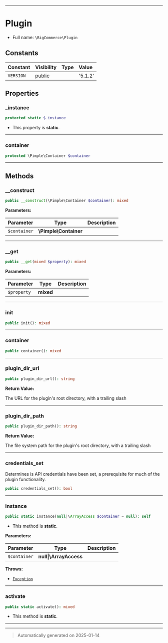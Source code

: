 ***

# Plugin





* Full name: `\BigCommerce\Plugin`


## Constants

| Constant | Visibility | Type | Value |
|:---------|:-----------|:-----|:------|
|`VERSION`|public| |&#039;5.1.2&#039;|

## Properties


### _instance



```php
protected static $_instance
```



* This property is **static**.



***

### container



```php
protected \Pimple\Container $container
```







***

## Methods


### __construct



```php
public __construct(\Pimple\Container $container): mixed
```








**Parameters:**

| Parameter | Type | Description |
|-----------|------|-------------|
| `$container` | **\Pimple\Container** |  |





***

### __get



```php
public __get(mixed $property): mixed
```








**Parameters:**

| Parameter | Type | Description |
|-----------|------|-------------|
| `$property` | **mixed** |  |





***

### init



```php
public init(): mixed
```












***

### container



```php
public container(): mixed
```












***

### plugin_dir_url



```php
public plugin_dir_url(): string
```









**Return Value:**

The URL for the plugin's root directory, with a trailing slash




***

### plugin_dir_path



```php
public plugin_dir_path(): string
```









**Return Value:**

The file system path for the plugin's root directory, with a trailing slash




***

### credentials_set

Determines is API credentials have been set, a prerequisite
for much of the plugin functionality.

```php
public credentials_set(): bool
```












***

### instance



```php
public static instance(null|\ArrayAccess $container = null): self
```



* This method is **static**.




**Parameters:**

| Parameter | Type | Description |
|-----------|------|-------------|
| `$container` | **null&#124;\ArrayAccess** |  |




**Throws:**

- [`Exception`](./classes/Exception.md)



***

### activate



```php
public static activate(): mixed
```



* This method is **static**.








***


***
> Automatically generated on 2025-01-14
